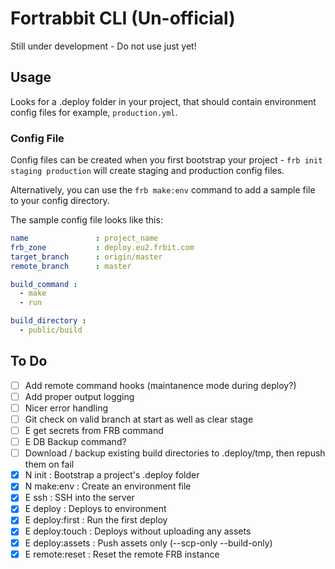 Fortrabbit CLI (Un-official)
============================

Still under development - Do not use just yet!

## Usage

Looks for a .deploy folder in your project, that should contain environment config files for example, `production.yml`.

### Config File

Config files can be created when you first bootstrap your project - `frb init staging production` will create staging and production config files.

Alternatively, you can use the `frb make:env` command to add a sample file to your config directory.

The sample config file looks like this:

```yaml
name               : project_name
frb_zone           : deploy.eu2.frbit.com
target_branch      : origin/master
remote_branch      : master

build_command :
  - make
  - run

build_directory :
  - public/build
```

## To Do

- [ ] Add remote command hooks (maintanence mode during deploy?)
- [ ] Add proper output logging
- [ ] Nicer error handling
- [ ] Git check on valid branch at start as well as clear stage
- [ ] E get secrets from FRB command
- [ ] E DB Backup command?
- [ ] Download / backup existing build directories to .deploy/tmp, then repush them on fail
- [x] N init             : Bootstrap a project's .deploy folder
- [x] N make:env         : Create an environment file
- [x] E ssh              : SSH into the server
- [x] E deploy           : Deploys to environment
- [x] E deploy:first     : Run the first deploy
- [x] E deploy:touch     : Deploys without uploading any assets
- [x] E deploy:assets    : Push assets only (--scp-only --build-only)
- [x] E remote:reset     : Reset the remote FRB instance
